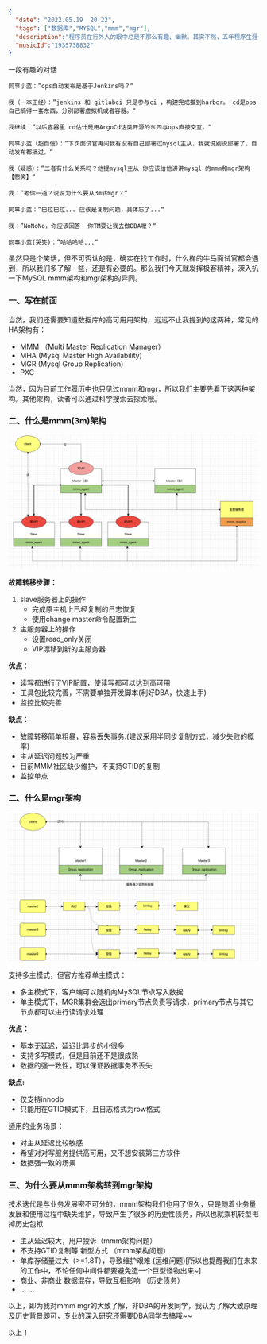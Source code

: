 ```json
{
  "date": "2022.05.19  20:22",
  "tags": ["数据库","MYSQL","mmm","mgr"],
  "description":"程序员在行外人的眼中总是不那么有趣、幽默。其实不然，五年程序生涯也算接触过不少程序员，发现其实程序员群体是一群有趣、单纯的人，相处很容易、也很舒服。这不日常聊天也不忘聊技术的宅男，被我硬掰都掰不弯~哈哈",
  "musicId":"1935738832"
}

```



一段有趣的对话

    同事小蓝：”ops自动发布是基于Jenkins吗？“
    
    我（一本正经）：”jenkins 和 gitlabci 只是参与ci ，构建完成推到harbor。 cd是ops自己搞得一套东西，分别部署虚拟机或者容器。“
    
    我继续：”以后容器里 cd估计是用ArgoCd这类开源的东西与ops直接交互。“
    
    同事小蓝（超自信）：”下次面试官再问我有没有自己部署过mysql主从，我就说别说部署了，自动发布都搞过。“
    
    我（疑惑）：”二者有什么关系吗？他提mysql主从 你应该给他讲讲mysql 的mmm和mgr架构【憨笑】“
    
    我：”考你一道？说说为什么要从3m转mgr？“
    
    同事小蓝：”巴拉巴拉... 应该是复制问题，具体忘了...“
    
    我：”NoNoNo，你应该回答  你TM要让我去做DBA嚒？“
    
    同事小蓝(哭笑)：”哈哈哈哈...“
虽然只是个笑话，但不可否认的是，确实在找工作时，什么样的牛马面试官都会遇到，所以我们多了解一些，还是有必要的。那么我们今天就发挥极客精神，深入扒一下MySQL mmm架构和mgr架构的异同。



### 一、写在前面

当然，我们还需要知道数据库的高可用用架构，远远不止我提到的这两种，常见的HA架构有：

- MMM （Multi Master Replication Manager）
- MHA   (Mysql Master High Availability)
- MGR  (Mysql Group Replication)
- PXC

当然，因为目前工作履历中也只见过mmm和mgr，所以我们主要先看下这两种架构。其他架构，读者可以通过科学搜索去探索哦。

### 二、什么是mmm(3m)架构

![image-20220520182509415](./images/image-20220520182509415.png)

**故障转移步骤：**

1. slave服务器上的操作
   - 完成原主机上已经复制的日志恢复
   - 使用change master命令配置新主
2. 主服务器上的操作
   - 设置read_only关闭
   - VIP漂移到新的主服务器



**优点**：

- 读写都进行了VIP配置，使读写都可以达到高可用
- 工具包比较完善，不需要单独开发脚本(利好DBA，快速上手)
- 监控比较完善

**缺点**：

- 故障转移简单粗暴，容易丢失事务.(建议采用半同步复制方式，减少失败的概率)
- 主从延迟问题较为严重
- 目前MMM社区缺少维护，不支持GTID的复制
- 监控单点

### 二、什么是mgr架构

![image-20220520184136971](./images/image-20220520184136971.png)

支持多主模式，但官方推荐单主模式：

- 多主模式下，客户端可以随机向MySQL节点写入数据
- 单主模式下，MGR集群会选出primary节点负责写请求，primary节点与其它节点都可以进行读请求处理.

**优点：**

- 基本无延迟，延迟比异步的小很多
- 支持多写模式，但是目前还不是很成熟
- 数据的强一致性，可以保证数据事务不丢失

**缺点:**

- 仅支持innodb
- 只能用在GTID模式下，且日志格式为row格式

适用的业务场景：

- 对主从延迟比较敏感
- 希望对对写服务提供高可用，又不想安装第三方软件
- 数据强一致的场景

### 三、为什么要从mmm架构转到mgr架构

技术迭代是与业务发展密不可分的，mmm架构我们也用了很久，只是随着业务量发展和使用过程中缺失维护，导致产生了很多的历史性债务，所以也就乘机转型甩掉历史包袱

- 主从延迟较大，用户投诉（mmm架构问题）
- 不支持GTID复制等 新型方式 （mmm架构问题）
- 单库存储量过大（>=1.8T），导致维护艰难 (运维问题)[所以也提醒我们在未来的工作中，不论任何中间件都要避免造一个巨型怪物出来~]
- 商业、非商业 数据混存，导致互相影响 （历史债务）
- ... ...

以上，即为我对mmm mgr的大致了解，非DBA的开发同学，我认为了解大致原理及历史背景即可，专业的深入研究还需要DBA同学去搞哦~~



以上！

